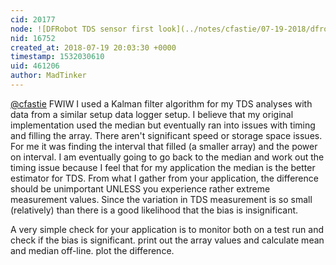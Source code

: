 ```yaml
---
cid: 20177
node: ![DFRobot TDS sensor first look](../notes/cfastie/07-19-2018/dfrobot-tds-sensor-first-look)
nid: 16752
created_at: 2018-07-19 20:03:30 +0000
timestamp: 1532030610
uid: 461206
author: MadTinker
---
```


[@cfastie](/profile/cfastie) FWIW I used a Kalman filter algorithm for my TDS analyses with data from a similar setup data logger setup.  I believe that my original implementation used the median but eventually ran into issues with timing and filling the array. There aren't significant speed or storage space issues. For me it was finding the interval that filled (a smaller array) and the power on interval.  I am eventually going to go back to the median and work out the timing issue because I feel that for my application the median is the better estimator for TDS. From what I gather from your application, the difference should be unimportant UNLESS you experience rather extreme measurement values. Since the variation in TDS measurement is so small (relatively) than there is a good likelihood that the bias is insignificant.  


A very simple check for your application is to monitor both on a test run and check if the bias is significant.  print out the array values  and calculate mean and median off-line. plot the difference. 